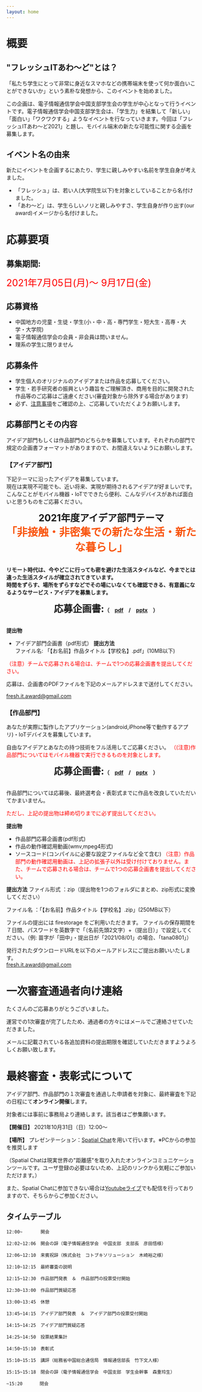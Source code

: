 ```yaml
---
layout: home
---
```


# 概要
## "フレッシュITあわ〜ど"とは？
「私たち学生にとって非常に身近なスマホなどの携帯端末を使って何か面白いことができないか」という素朴な発想から、このイベントを始めました。

この企画は、電子情報通信学会中国支部学生会の学生が中心となって行うイベントです。電子情報通信学会中国支部学生会は、「学生力」を結集して「新しい」「面白い」「ワクワクする」ようなイベントを行なっていきます。今回は「フレッシュITあわ～ど2021」と題し、モバイル端末の新たな可能性に関する企画を募集します。

## イベント名の由来
新たにイベントを企画するにあたり、学生に親しみやすい名前を学生自身が考えました。

* 「フレッシュ」は、若い人(大学院生以下)を対象としていることから名付けました。
* 「あわ〜ど」は、学生らしいノリと親しみやすさ、学生自身が作り出す(our award)イメージから名付けました。

# 応募要項  
## 募集期間: 
<span style="font-size:25px; color: red;">2021年7月05日(月)～ 9月17日(金)</span> 

## 応募資格
* 中国地方の児童・生徒・学生(小・中・高・専門学生・短大生・高専・大学・大学院)
* 電子情報通信学会の会員・非会員は問いません。
* 理系の学生に限りません

## 応募条件
* 学生個人のオリジナルのアイデアまたは作品を応募してください。
* 学生・若手研究者の振興という趣旨をご理解頂き、商用を目的に開発された作品等のご応募はご遠慮ください(審査対象から除外する場合があります)
* 必ず、[注意事項]({{site.baseurl}}/caution)をご確認の上、ご応募していただくようお願いします。

## 応募部門とその内容
アイデア部門もしくは作品部門のどちらかを募集しています。それぞれの部門で規定の企画書フォーマットがありますので、お間違えないようにお願いします。

### 【アイデア部門】
下記テーマに沿ったアイデアを募集しています。<br>
現在は実現不可能でも、近い将来、実現が期待されるアイデアが好ましいです。​<br>
こんなことがモバイル機器・IoTでできたら便利、こんなデバイスがあれば面白いと思うものをご応募ください。<br>
<div style="text-align: center; font-weight: bold;">
<span style="font-size:25px">2021年度アイデア部門テーマ</span> <br>
<span style="font-size:28px; color: #F9550E;">「非接触・非密集での新たな生活・新たな暮らし」</span><br>
</div><br>

**リモート時代は、今やどこに行っても密を避けた生活スタイルなど、今までとは違った生活スタイルが確立されてきています。**<br>
**時間をずらす、場所をずらすなどでその場にいなくても確認できる、有意義になるようなサービス・アイデアを募集します。**

<div style="text-align: center; font-weight: bold;">
<span style="font-size:25px">　応募企画書:</span>（　<a href="">pdf</a>　/　<a href="">pptx</a>　）
</div><br>

**提出物**<br>
* アイデア部門企画書（pdf形式）
**提出方法**<br>
ファイル名: 「【お名前】作品タイトル【学校名】.pdf」(10MB以下)

<span style="color: red;">（注意）チームで応募される場合は、チームで1つの応募企画書を提出してください。</span>

応募は、企画書のPDFファイルを下記のメールアドレスまで送付してください。

[fresh.it.award@gmail.com](fresh.it.award@gmail.com)


### 【作品部門】
あなたが実際に製作したアプリケーション(android,iPhone等で動作するアプリ)・IoTデバイスを募集しています。

​自由なアイデアとあなたの持つ技術をフル活用してご応募ください。
<span style="color: red;">（(注意)作品部門についてはモバイル機器で実行できるものを対象とします。</span>

<div style="text-align: center; font-weight: bold;">
<span style="font-size:25px">　応募企画書:</span>（　<a href="">pdf</a>　/　<a href="">pptx</a>　）
</div><br>

作品部門については応募後、最終選考会・表彰式までに作品を改良していただいてかまいません。

<span style="color: red;">​ただし、上記の提出物は締め切りまでに必ず提出してください。</span>

**提出物**
* 作品部門応募企画書(pdf形式)
* 作品の動作確認用動画(wmv,mpeg4形式)
* ソースコード(コンパイルに必要な設定ファイルなど全て含む)
<span style="color: red;">（注意）作品部門の動作確認用動画は、上記の拡張子以外は受け付けておりません。また、チームで応募される場合は、チームで1つの応募企画書を提出してください。</span>

**提出方法**
ファイル形式 ：zip（提出物を1つのフォルダにまとめ、zip形式に変換してください）

ファイル名 ：「【お名前】作品タイトル【学校名】.zip」(250MB以下）

ファイルの提出には firestorage をご利用いただきます。
ファイルの保存期間を７日間、パスワードを英数字で「（名前先頭2文字）+（提出日）」で設定してください。（例: 苗字が「田中」・提出日が「2021/08/01」の場合、「tana0801」）

​発行されたダウンロードURLを以下のメールアドレスにご提出お願いいたします。<br>
[fresh.it.award@gmail.com](fresh.it.award@gmail.com)
<br>

# 一次審査通過者向け連絡
たくさんのご応募ありがとうございました。

運営での1次審査が完了したため、通過者の方々にはメールでご連絡させていただきました。

​メールに記載されている各追加資料の提出期限を確認していただきますようよろしくお願い致します。

# ​最終審査・表彰式について
アイデア部門、作品部門の１次審査を通過した申請者を対象に、最終審査を下記の日程にて**オンライン開催**します。

対象者には事前に事務局より連絡します。該当者はご参集願います。

**【開催日】** 2021年10月31日（日）12:00～

**【場所】** プレゼンテーション：[Spatial Chat](https://spatial.chat/s/freshitaward2021)を用いて行います。※PCからの参加を推奨します

（Spatial Chatは現実世界の"距離感"を取り入れたオンラインコミュニケーションツールです。ユーザ登録の必要はないため、上記のリンクから気軽にご参加いただけます。）

また、Spatial Chatに参加できない場合は[Youtubeライブ](https://youtu.be/qiFZG5BvbG0)でも配信を行っておりますので、そちらからご参加ください。

## タイムテーブル​

    12:00~　     開会

    12:02~12:06　開会の辞（電子情報通信学会　中国支部　支部長　彦田悟様）

    12:06~12:10　来賓祝辞（株式会社　コトブキソリューション　木崎裕之様）

    12:10~12:15　最終審査の説明

    12:15~12:30　作品部門発表　＆　作品部門の投票受付開始

    12:30~13:00　作品部門質疑応答

    13:00~13:45　休憩

    13:45~14:15　アイデア部門発表　＆　アイデア部門の投票受付開始

    14:15~14:25　アイデア部門質疑応答

    14:25~14:50　投票結果集計

    14:50~15:10　表彰式

    15:10~15:15　講評（総務省中国総合通信局　情報通信部長　竹下文人様）

    15:15~15:18　閉会の辞（電子情報通信学会　中国支部　学生会幹事　森重玲生）

    ~15:20　　   閉会


<div class="space-30"> </div>